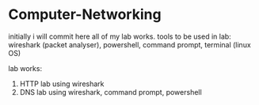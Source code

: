 # Computer-Networking
initially i will commit here all of my lab works. 
tools to be used in lab: wireshark (packet analyser), powershell, command prompt, terminal (linux OS) 


lab works: 
1) HTTP lab using wireshark
2) DNS lab using wireshark, command prompt, powershell
